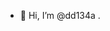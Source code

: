 - 👋 Hi, I’m @dd134a
.

<!---
dd134a/dd134a is a ✨ special ✨ repository because its `README.md` (this file) appears on your GitHub profile.
You can click the Preview link to take a look at your changes.
--->
